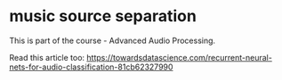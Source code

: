 # music source separation
This is part of the course - Advanced Audio Processing.

Read this article too:
https://towardsdatascience.com/recurrent-neural-nets-for-audio-classification-81cb62327990
